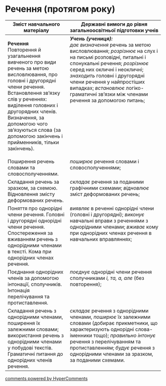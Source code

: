 <div id="hypercomments_widget" class="js-hypercomments-widget invisible"></div>

# Речення (протягом року)

<table>
  <tr>
    <td width="40%" align="center"><b>Зміст навчального матеріалу</b></td>
    <td width="60%" align="center"><b>Державні вимоги до рівня загальноосвітньої підготовки учнів</b></td>
  </tr>
<tbody>
  <tr>
    <td width="40%" style="vertical-align:top !important;">
    <p><b>Речення</b><br>
Повторення й узагальнення вивченого про види речень за метою висловлювання, про головні і другорядні члени речення. Встановлення зв’язку слів у реченнях: виділення головних і другорядних членів. Визначення, за допомогою чого зв’язуються слова (за допомогою закінчень і прийменників, тільки закінчень).</td>
    <td width="60%" style="vertical-align:top !important;">
<i><b>Учень (учениця):</b></i><br>
<i>дає визначення</i> речень за метою висловлювання; <i>розрізнює</i> на слух і на письмі розповідні, питальні і спонукальні речення; <i>розрізнює</i> серед них окличні і неокличні;<br>
<i>знаходить</i> головні і другорядні члени речення у найпростіших випадках; <i>встановлює</i> логіко-граматичні зв’язки між членами речення за допомогою питань;<br></td>
  </tr>
  <tr>
    <td width="40%" style="vertical-align:top !important;">
Поширення речень словами та словосполученнями.</td>
    <td width="60%" style="vertical-align:top !important;">
<i>поширює</i> речення словами і словосполученнями;</td>
  </tr>
  <tr>
    <td width="40%" style="vertical-align:top !important;">
Складання речень за зразком, за схемою. Відновлення змісту деформованих речень.</td>
    <td width="60%" style="vertical-align:top !important;">
<i>складає</i> речення за поданими графічними схемами; <i>відновлює</i> зміст деформованих речень;</td>
  </tr>
  <tr>
    <td width="40%" style="vertical-align:top !important;">
Поняття про однорідні члени речення. Головні і другорядні однорідні члени речення. Спостереження за вживанням речень з однорідними членами в тексті. Кома при однорідних членах речення.</td>
    <td width="60%" style="vertical-align:top !important;">
<i>виявляє</i> в реченні однорідні члени (головні і другорядні); <i>виконує</i> навчальні вправи з реченнями з однорідними членами; <i>вживає</i> кому при однорідних членах речення в навчальних вправляннях;</td>
  </tr>
  <tr>
    <td width="40%" style="vertical-align:top !important;">
Поєднання однорідних членів за допомогою інтонації, сполучників. Інтонація перелічування та протиставлення. </td>
    <td width="60%" style="vertical-align:top !important;">
<i>поєднує</i> однорідні члени речення сполучниками <i>і, та, а, але</i> (без повторення);</td>
  </tr>
  <tr>
    <td width="40%" style="vertical-align:top !important;">
Складання речень з однорідними членами, поширення їх залежними словами; використання речень з однорідними членами у побудові текстів. Граматичні питання до однорідних членів речення.</td>
    <td width="60%" style="vertical-align:top !important;">
<i>складає</i> речення з однорідними членами, <i>поширює</i> їх залежними словами (добирає прикметники, що характеризують однорідні слова-іменники тощо); <i>правильно інтонує</i> речення з перелічуванням та протиставленням; <i>будує</i> речення з однорідними членами за зразком, за поданими схемами.</td>
  </tr>
</tbody>
</table>

<div class="js-hypercomments-container">
<a href="http://hypercomments.com" class="hc-link" title="comments widget">comments powered by HyperComments</a>
</div>